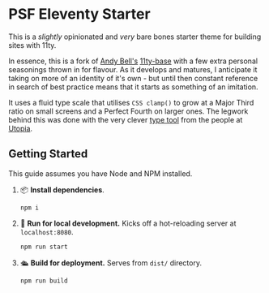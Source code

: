 # PSF Eleventy Starter

This is a _slightly_ opinionated and _very_ bare bones starter theme for building sites with 11ty.

In essence, this is a fork of [Andy Bell's](https://twitter.com/piccalilli_) [11ty-base](https://github.com/hankchizljaw/11ty-base) with a few extra personal seasonings thrown in for flavour. As it develops and matures, I anticipate it taking on more of an identity of it's own - but until then constant reference in search of best practice means that it starts as something of an imitation.

It uses a fluid type scale that utilises `CSS clamp()` to grow at a Major Third ratio on small screens and a Perfect Fourth on larger ones. The legwork behind this was done with the very clever [type tool](https://utopia.fyi/type/calculator/?c=320,14,1.25,1140,16,1.333,5,2,&s=0.75%7C0.5%7C0.25,1.5%7C2%7C3%7C4%7C6,s-l) from the people at [Utopia](https://utopia.fyi/).

## Getting Started

This guide assumes you have Node and NPM installed.

1. 📦 **Install dependencies**.

   ```sh
   npm i
   ```

2. 🚧 **Run for local development.** Kicks off a hot-reloading server at `localhost:8080`.

   ```sh
   npm run start
   ```

3. 🛳 **Build for deployment.** Serves from `dist/` directory.

   ```sh
   npm run build
   ```

